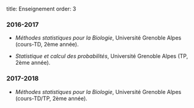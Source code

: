 title: Enseignement
order: 3

### **2016-2017**

* *Méthodes statistiques pour la Biologie*, Université Grenoble Alpes (cours-TD, 2ème année).

* *Statistique et calcul des probabilités*, Université Grenoble Alpes (TP, 2ème année).

### **2017-2018**

* *Méthodes statistiques pour la Biologie*, Université Grenoble Alpes (cours-TD/TP, 2ème année).
